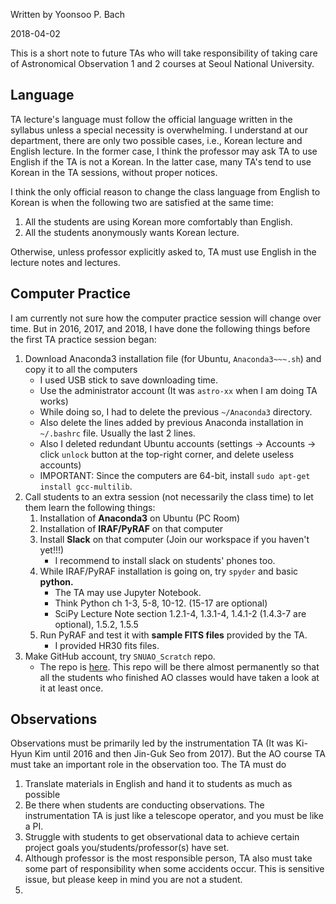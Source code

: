 Written by Yoonsoo P. Bach

2018-04-02



This is a short note to future TAs who will take responsibility of taking care of Astronomical Observation 1 and 2 courses at Seoul National University. 

## Language

TA lecture's language must follow the official language written in the syllabus unless a special necessity is overwhelming. I understand at our department, there are only two possible cases, i.e., Korean lecture and English lecture. In the former case, I think the professor may ask TA to use English if the TA is not a Korean. In the latter case, many TA's tend to use Korean in the TA sessions, without proper notices.

I think the only official reason to change the class language from English to Korean is when the following two are satisfied at the same time:

1. All the students are using Korean more comfortably than English.
2. All the students anonymously wants Korean lecture.

Otherwise, unless professor explicitly asked to, TA must use English in the lecture notes and lectures.

## Computer Practice

I am currently not sure how the computer practice session will change over time. But in 2016, 2017, and 2018, I have done the following things before the first TA practice session began:

1. Download Anaconda3 installation file (for Ubuntu, ``Anaconda3~~~.sh``) and copy it to all the computers
   * I used USB stick to save downloading time.
   * Use the administrator account (It was ``astro-xx`` when I am doing TA works)
   * While doing so, I had to delete the previous ``~/Anaconda3`` directory.
   * Also delete the lines added by previous Anaconda installation in ``~/.bashrc`` file. Usually the last 2 lines.
   * Also I deleted redundant Ubuntu accounts (settings -> Accounts -> click ``unlock`` button at the top-right corner, and delete useless accounts)
   * IMPORTANT: Since the computers are 64-bit, install ``sudo apt-get install gcc-multilib``.
2. Call students to an extra session (not necessarily the class time) to let them learn the following things:
   1. Installation of **Anaconda3** on Ubuntu (PC Room)
   2. Installation of **IRAF/PyRAF** on that computer
   3. Install **Slack** on that computer (Join our workspace if you haven't yet!!!)
      * I recommend to install slack on students' phones too.
   4. While IRAF/PyRAF installation is going on, try `spyder` and basic **python.**
      * The TA may use Jupyter Notebook.
      * Think Python ch 1-3, 5-8, 10-12. (15-17 are optional)
      * SciPy Lecture Note section 1.2.1-4, 1.3.1-4, 1.4.1-2 (1.4.3-7 are optional), 1.5.2, 1.5.5
   5. Run PyRAF and test it with **sample FITS files** provided by the TA.
      * I provided HR30 fits files.
3. Make GitHub account, try `SNUAO_Scratch` repo.
   * The repo is [here](https://github.com/ysBach/SNUAO_Scratch). This repo will be there almost permanently so that all the students who finished AO classes would have taken a look at it at least once. 

## Observations

Observations must be primarily led by the instrumentation TA (It was Ki-Hyun Kim until 2016 and then Jin-Guk Seo from 2017). But the AO course TA must take an important role in the observation too. The TA must do

1. Translate materials in English and hand it to students as much as possible
2. Be there when students are conducting observations. The instrumentation TA is just like a telescope operator, and you must be like a PI.
3. Struggle with students to get observational data to achieve certain project goals you/students/professor(s) have set.
4. Although professor is the most responsible person, TA also must take some part of responsibility when some accidents occur. This is sensitive issue, but please keep in mind you are not a student.
5. ​